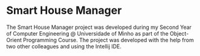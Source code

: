 # Smart House Manager

The Smart House Manager project was developed during my Second Year of Computer Engineering @ Universidade of Minho as part of the Object-Orient Programming Course. 
The project was developed with the help from two other colleagues and using the Intellij IDE.